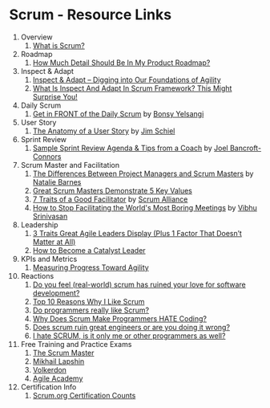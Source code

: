 # Scrum - Resource Links

1. Overview
    1. [What is Scrum?](https://www.scrum.org/resources/what-scrum-module)
1. Roadmap
    1. [How Much Detail Should Be In My Product Roadmap?](https://resources.scrumalliance.org/Article/product-roadmap)
1. Inspect & Adapt
    1. [Inspect & Adapt – Digging into Our Foundations of Agility](https://www.infoq.com/articles/inspect-adapt-foundations-agility/)
    1. [What Is Inspect And Adapt In Scrum Framework? This Might Surprise You!](https://www.scrum-institute.org/inspect-and-adapt-scrum-framework.php)
1. Daily Scrum
    1. [Get in FRONT of the Daily Scrum](https://resources.scrumalliance.org/Article/daily-scrum) by [Bonsy Yelsangi](https://www.scrumalliance.org/community/profile/byelsangi)
1. User Story
    1. [The Anatomy of a User Story](https://resources.scrumalliance.org/Article/anatomy-user-story) by [Jim Schiel](https://www.scrumalliance.org/community/profile/jschiel)
1. Sprint Review
    1. [Sample Sprint Review Agenda & Tips from a Coach](https://resources.scrumalliance.org/Article/sample-sprint-review-agenda-tips-coach) by [Joel Bancroft-Connors](https://www.scrumalliance.org/community/profile/jbancroftc)
1. Scrum Master and Facilitation
    1. [The Differences Between Project Managers and Scrum Masters](https://resources.scrumalliance.org/Article/difference-project-managers-scrum-masters) by [Natalie Barnes](https://www.scrumalliance.org/community/profile/nbarnes2)
    1. [Great Scrum Masters Demonstrate 5 Key Values](https://resources.scrumalliance.org/Article/great-scrum-masters-demonstrate-5-key-values)
    1. [7 Traits of a Good Facilitator](https://resources.scrumalliance.org/Article/7-traits-good-facilitator) by [Scrum Alliance](https://www.scrumalliance.org/about-us)
    1. [How to Stop Facilitating the World's Most Boring Meetings](https://resources.scrumalliance.org/Article/stop-facilitating-worlds-boring-meetings) by [Vibhu Srinivasan](https://www.scrumalliance.org/community/profile/vsrinivasa)
1. Leadership
    1. [3 Traits Great Agile Leaders Display (Plus 1 Factor That Doesn’t Matter at All)](https://resources.scrumalliance.org/Article/3-traits-great-agile-leaders-display-(plus-1-factor-doesn%E2%80%99t-matter-all))
    1. [How to Become a Catalyst Leader](https://resources.scrumalliance.org/Article/catalyst-leader)
1. KPIs and Metrics
    1. [Measuring Progress Toward Agility](https://resources.scrumalliance.org/Article/measuring-progress-agility)
1. Reactions
    1. [Do you feel (real-world) scrum has ruined your love for software development?](https://www.reddit.com/r/cscareerquestions/comments/po0wp7/do_you_feel_realworld_scrum_has_ruined_your_love/)
    1. [Top 10 Reasons Why I Like Scrum](https://www.planetgeek.ch/2009/07/07/top-10-reasons-why-i-like-scrum/)
    1. [Do programmers really like Scrum?](https://www.quora.com/Do-programmers-really-like-Scrum)
    1. [Why Does Scrum Make Programmers HATE Coding?](https://www.linkedin.com/pulse/why-does-scrum-make-programmers-hate-coding-jayme-edwards/)
    1. [Does scrum ruin great engineers or are you doing it wrong?](https://stackoverflow.blog/2020/06/29/does-scrum-ruin-great-engineers-or-are-you-doing-it-wrong/)
    1. [I hate SCRUM, is it only me or other programmers as well?](https://www.reddit.com/r/Frontend/comments/vs3w1z/i_hate_scrum_is_it_only_me_or_other_programmers/)
1. Free Training and Practice Exams
    1. [The Scrum Master](https://www.thescrummaster.co.uk/scrum-org-practice-assessments/)
    1. [Mikhail Lapshin](https://mlapshin.com/index.php/scrum-quizzes/)
    1. [Volkerdon](https://www.volkerdon.com/)
    1. [Agile Academy](https://www.agile-academy.com/en/)
1. Certification Info
    1. [Scrum.org Certification Counts](https://www.scrum.org/professional-scrum-certifications/count)